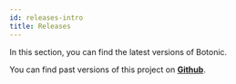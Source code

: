 ```yaml
---
id: releases-intro
title: Releases
---
```


In this section, you can find the latest versions of Botonic.

You can find past versions of this project on **[Github](https://github.com/hubtype/botonic/releases)**.

